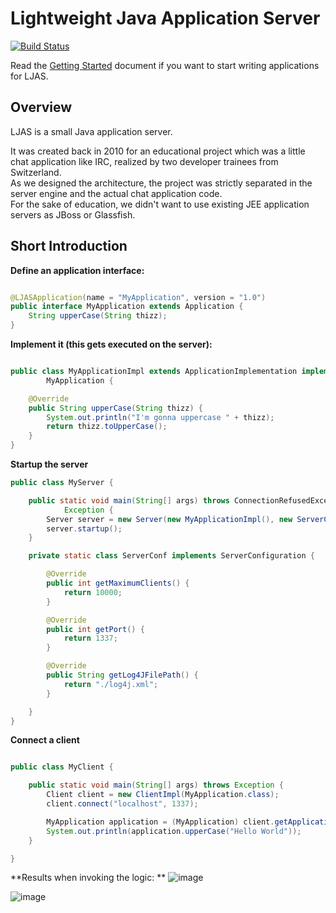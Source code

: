 # Lightweight Java Application Server

[![Build Status](https://travis-ci.org/vl0w/Lightweight-Java-Application-Server.png?branch=dev)](https://travis-ci.org/vl0w/Lightweight-Java-Application-Server)

Read the [Getting Started](https://github.com/vl0w/Lightweight-Java-Application-Server/wiki/Getting-Started) document if you want to start writing applications for LJAS.

## Overview

LJAS is a small Java application server.

It was created back in 2010 for an educational project which was a little chat application like IRC, realized
by two developer trainees from Switzerland.  
As we designed the architecture, the project was strictly separated in the server engine
and the actual chat application code.   
For the sake of education, we didn't want to use existing JEE application servers as JBoss or Glassfish.


## Short Introduction

**Define an application interface:**

```java

@LJASApplication(name = "MyApplication", version = "1.0")
public interface MyApplication extends Application {
	String upperCase(String thizz);
}

```

**Implement it (this gets executed on the server):**

```java

public class MyApplicationImpl extends ApplicationImplementation implements
		MyApplication {

	@Override
	public String upperCase(String thizz) {
		System.out.println("I'm gonna uppercase " + thizz);
		return thizz.toUpperCase();
	}
}
```

**Startup the server**

```java
public class MyServer {

	public static void main(String[] args) throws ConnectionRefusedException,
			Exception {
		Server server = new Server(new MyApplicationImpl(), new ServerConf());
		server.startup();
	}

	private static class ServerConf implements ServerConfiguration {

		@Override
		public int getMaximumClients() {
			return 10000;
		}

		@Override
		public int getPort() {
			return 1337;
		}

		@Override
		public String getLog4JFilePath() {
			return "./log4j.xml";
		}

	}
}

```

**Connect a client**

```java

public class MyClient {

	public static void main(String[] args) throws Exception {
		Client client = new ClientImpl(MyApplication.class);
		client.connect("localhost", 1337);

		MyApplication application = (MyApplication) client.getApplication();
		System.out.println(application.upperCase("Hello World"));
	}

}
```

**Results when invoking the logic: **
![image](https://api.monosnap.com/image/download?id=0SZFlBXVGChAApBZJHfrclGcv)

![image](https://api.monosnap.com/image/download?id=5IE4LluZ2WbsD7SC6mBH7a1ck)
